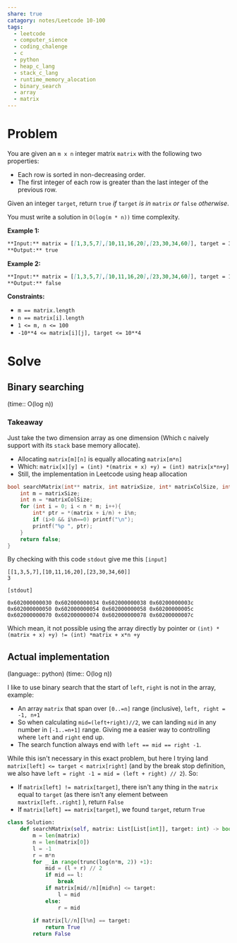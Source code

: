 ```yaml
---
share: true
catagory: notes/Leetcode 10-100
tags:
  - leetcode
  - computer_sience
  - coding_chalenge
  - c
  - python
  - heap_c_lang
  - stack_c_lang
  - runtime_memory_alocation
  - binary_search
  - array
  - matrix
---
```


# Problem

You are given an `m x n` integer matrix `matrix` with the following two properties:

- Each row is sorted in non-decreasing order.
- The first integer of each row is greater than the last integer of the previous row.

Given an integer `target`, return `true` _if_ `target` _is in_ `matrix` _or_ `false` _otherwise_.

You must write a solution in `O(log(m * n))` time complexity.

**Example 1:**
```markdown
**Input:** matrix = [[1,3,5,7],[10,11,16,20],[23,30,34,60]], target = 3
**Output:** true
```
**Example 2:**
```markdown
**Input:** matrix = [[1,3,5,7],[10,11,16,20],[23,30,34,60]], target = 13
**Output:** false
```

**Constraints:**

- `m == matrix.length`
- `n == matrix[i].length`
- `1 <= m, n <= 100`
- `-10**4 <= matrix[i][j], target <= 10**4`

# Solve
## Binary searching
(time:: O(log n))

### Takeaway
Just take the two dimension array as one dimension (Which c naively support with its `stack` base memory allocate). 
- Allocating `matrix[m][n]` is equally allocating `matrix[m*n]`
- Which: `matrix[x][y] = (int) *(matrix + x) +y) = (int) matrix[x*n+y]` 
- Still, the implementation in Leetcode using heap allocation 

```c
bool searchMatrix(int** matrix, int matrixSize, int* matrixColSize, int target){
    int m = matrixSize;
    int n = *matrixColSize;
    for (int i = 0; i < n * m; i++){
        int* ptr = *(matrix + i/n) + i%n;
        if (i>0 && i%n==0) printf("\n");
        printf("%p ", ptr);
    }
    return false;
}
```

By checking with this code `stdout` give me this
`[input]`
```in
[[1,3,5,7],[10,11,16,20],[23,30,34,60]]  
3
```

`[stdout]`
```out
0x602000000030 0x602000000034 0x602000000038 0x60200000003c  
0x602000000050 0x602000000054 0x602000000058 0x60200000005c  
0x602000000070 0x602000000074 0x602000000078 0x60200000007c
```

Which mean, it not possible using the array directly by pointer or `(int) *(matrix + x) +y) != (int) *matrix + x*n +y`

## Actual implementation
(language:: python) (time:: O(log n))

I like to use binary search that the start of `left`, `right` is not in the array, example:
- An array `matrix` that span over `[0..=n]` range (inclusive), `left, right = -1, n+1`
- So when calculating `mid=(left+right)//2`, we can landing `mid` in any number in `[-1..=n+1]` range. Giving me a easier way  to controlling where `left` and `right` end up.
- The search function always end with `left == mid == right -1`.

While this isn't necessary in this exact problem, but here I trying land `matrix[left] <= target < matrix[right]` (and by the break stop definition, we also have `left = right -1 = mid = (left + right) // 2`). So:
- If `matrix[left] != matrix[target]`, there isn't any thing in the `matrix` equal to `target` (as there isn't any element between `maxtrix[left..right]` ), return `False`
- If `matrix[left] == matrix[target]`, we found `target`, return `True`
```python
class Solution:
    def searchMatrix(self, matrix: List[List[int]], target: int) -> bool:
        m = len(matrix)
        n = len(matrix[0])
        l = -1
        r = m*n
        for _ in range(trunc(log(n*m, 2)) +1):
            mid = (l + r) // 2
            if mid == l:
                break
            if matrix[mid//n][mid%n] <= target:
                l = mid
            else:
                r = mid
                
        if matrix[l//n][l%n] == target:
            return True
        return False
```
